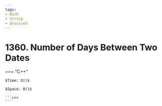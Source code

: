 ```yaml
---
tags:
- Math
- String
- Unsolved
---
```



# 1360. Number of Days Between Two Dates

=== "C++"

    $Time: O()$

    $Space: O()$

    ```c++
    ```
